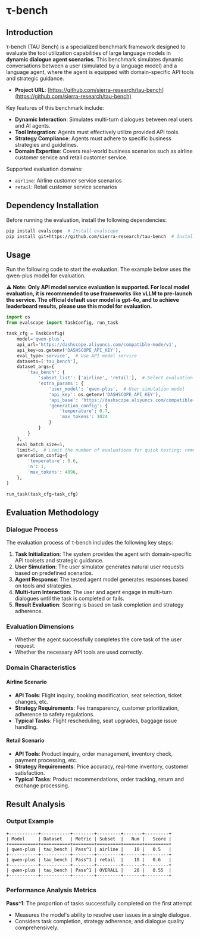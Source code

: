 # τ-bench

## Introduction

τ-bench (TAU Bench) is a specialized benchmark framework designed to evaluate the tool utilization capabilities of large language models in **dynamic dialogue agent scenarios**. This benchmark simulates dynamic conversations between a user (simulated by a language model) and a language agent, where the agent is equipped with domain-specific API tools and strategic guidance.

- **Project URL**: [https://github.com/sierra-research/tau-bench](https://github.com/sierra-research/tau-bench)

Key features of this benchmark include:

- **Dynamic Interaction**: Simulates multi-turn dialogues between real users and AI agents.
- **Tool Integration**: Agents must effectively utilize provided API tools.
- **Strategy Compliance**: Agents must adhere to specific business strategies and guidelines.
- **Domain Expertise**: Covers real-world business scenarios such as airline customer service and retail customer service.

Supported evaluation domains:
- `airline`: Airline customer service scenarios
- `retail`: Retail customer service scenarios

## Dependency Installation

Before running the evaluation, install the following dependencies:

```bash
pip install evalscope  # Install evalscope
pip install git+https://github.com/sierra-research/tau-bench  # Install tau-bench
```

## Usage

Run the following code to start the evaluation. The example below uses the qwen-plus model for evaluation.

**⚠️ Note: Only API model service evaluation is supported. For local model evaluation, it is recommended to use frameworks like vLLM to pre-launch the service. The official default user model is gpt-4o, and to achieve leaderboard results, please use this model for evaluation.**

```python
import os
from evalscope import TaskConfig, run_task

task_cfg = TaskConfig(
    model='qwen-plus',
    api_url='https://dashscope.aliyuncs.com/compatible-mode/v1',
    api_key=os.getenv('DASHSCOPE_API_KEY'),
    eval_type='service',  # Use API model service
    datasets=['tau_bench'],
    dataset_args={
        'tau_bench': {
            'subset_list': ['airline', 'retail'],  # Select evaluation domains
            'extra_params': {
                'user_model': 'qwen-plus',  # User simulation model
                'api_key': os.getenv('DASHSCOPE_API_KEY'),
                'api_base': 'https://dashscope.aliyuncs.com/compatible-mode/v1',
                'generation_config': {
                    'temperature': 0.7,
                    'max_tokens': 1024
                }
            }
        }
    },
    eval_batch_size=5,
    limit=5,  # Limit the number of evaluations for quick testing; remove for full evaluation
    generation_config={
        'temperature': 0.6,
        'n': 1,
        'max_tokens': 4096,
    },
)

run_task(task_cfg=task_cfg)
```

## Evaluation Methodology

### Dialogue Process

The evaluation process of τ-bench includes the following key steps:

1. **Task Initialization**: The system provides the agent with domain-specific API toolsets and strategic guidance.
2. **User Simulation**: The user simulator generates natural user requests based on predefined scenarios.
3. **Agent Response**: The tested agent model generates responses based on tools and strategies.
4. **Multi-turn Interaction**: The user and agent engage in multi-turn dialogues until the task is completed or fails.
5. **Result Evaluation**: Scoring is based on task completion and strategy adherence.

### Evaluation Dimensions

- Whether the agent successfully completes the core task of the user request.
- Whether the necessary API tools are used correctly.

### Domain Characteristics

#### Airline Scenario
- **API Tools**: Flight inquiry, booking modification, seat selection, ticket changes, etc.
- **Strategy Requirements**: Fee transparency, customer prioritization, adherence to safety regulations.
- **Typical Tasks**: Flight rescheduling, seat upgrades, baggage issue handling.

#### Retail Scenario
- **API Tools**: Product inquiry, order management, inventory check, payment processing, etc.
- **Strategy Requirements**: Price accuracy, real-time inventory, customer satisfaction.
- **Typical Tasks**: Product recommendations, order tracking, return and exchange processing.

## Result Analysis

### Output Example

```text
+-----------+-----------+--------+---------+-------+---------+
| Model     | Dataset   | Metric | Subset  |   Num |   Score |
+===========+===========+========+=========+=======+=========+
| qwen-plus | tau_bench | Pass^1 | airline |    10 |   0.5   |
+-----------+-----------+--------+---------+-------+---------+
| qwen-plus | tau_bench | Pass^1 | retail  |    10 |   0.6   |
+-----------+-----------+--------+---------+-------+---------+
| qwen-plus | tau_bench | Pass^1 | OVERALL |    20 |   0.55  |
+-----------+-----------+--------+---------+-------+---------+
```

### Performance Analysis Metrics

**Pass^1**: The proportion of tasks successfully completed on the first attempt
- Measures the model's ability to resolve user issues in a single dialogue.
- Considers task completion, strategy adherence, and dialogue quality comprehensively.